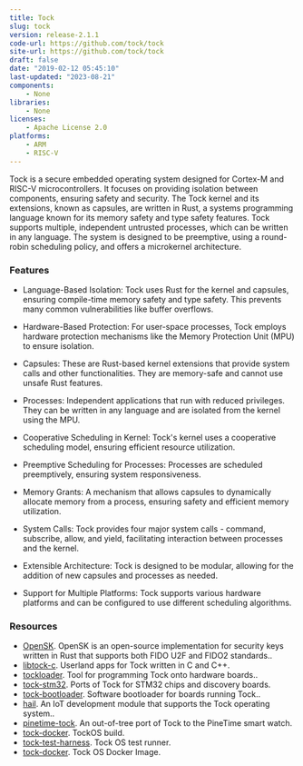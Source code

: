 ```yaml
---
title: Tock
slug: tock
version: release-2.1.1
code-url: https://github.com/tock/tock
site-url: https://github.com/tock/tock
draft: false
date: "2019-02-12 05:45:10"
last-updated: "2023-08-21"
components:
    - None
libraries:
    - None
licenses:
    - Apache License 2.0
platforms:
    - ARM
    - RISC-V
---
```

Tock is a secure embedded operating system designed for Cortex-M and RISC-V microcontrollers. It focuses on providing isolation between components, ensuring safety and security. The Tock kernel and its extensions, known as capsules, are written in Rust, a systems programming language known for its memory safety and type safety features. Tock supports multiple, independent untrusted processes, which can be written in any language. The system is designed to be preemptive, using a round-robin scheduling policy, and offers a microkernel architecture.

<!--more-->

### Features

- Language-Based Isolation: Tock uses Rust for the kernel and capsules, ensuring compile-time memory safety and type safety. This prevents many common vulnerabilities like buffer overflows.

- Hardware-Based Protection: For user-space processes, Tock employs hardware protection mechanisms like the Memory Protection Unit (MPU) to ensure isolation.

- Capsules: These are Rust-based kernel extensions that provide system calls and other functionalities. They are memory-safe and cannot use unsafe Rust features.

- Processes: Independent applications that run with reduced privileges. They can be written in any language and are isolated from the kernel using the MPU.

- Cooperative Scheduling in Kernel: Tock's kernel uses a cooperative scheduling model, ensuring efficient resource utilization.

- Preemptive Scheduling for Processes: Processes are scheduled preemptively, ensuring system responsiveness.

- Memory Grants: A mechanism that allows capsules to dynamically allocate memory from a process, ensuring safety and efficient memory utilization.

- System Calls: Tock provides four major system calls - command, subscribe, allow, and yield, facilitating interaction between processes and the kernel.

- Extensible Architecture: Tock is designed to be modular, allowing for the addition of new capsules and processes as needed.

- Support for Multiple Platforms: Tock supports various hardware platforms and can be configured to use different scheduling algorithms.

### Resources
<!--github-projects-->
- [OpenSK](https://github.com/google/OpenSK). OpenSK is an open-source implementation for security keys written in Rust that supports both FIDO U2F and FIDO2 standards..
- [libtock-c](https://github.com/tock/libtock-c). Userland apps for Tock written in C and C++.
- [tockloader](https://github.com/tock/tockloader). Tool for programming Tock onto hardware boards..
- [tock-stm32](https://github.com/tock/tock-stm32). Ports of Tock for STM32 chips and discovery boards.
- [tock-bootloader](https://github.com/tock/tock-bootloader). Software bootloader for boards running Tock..
- [hail](https://github.com/lab11/hail). An IoT development module that supports the Tock operating system..
- [pinetime-tock](https://github.com/JayKickliter/pinetime-tock). An out-of-tree port of Tock to the PineTime smart watch.
- [tock-docker](https://github.com/jehoffmann/tock-docker). TockOS build.
- [tock-test-harness](https://github.com/goodoomoodoo/tock-test-harness). Tock OS test runner.
- [tock-docker](https://github.com/george-hopkins/tock-docker). Tock OS Docker Image.
